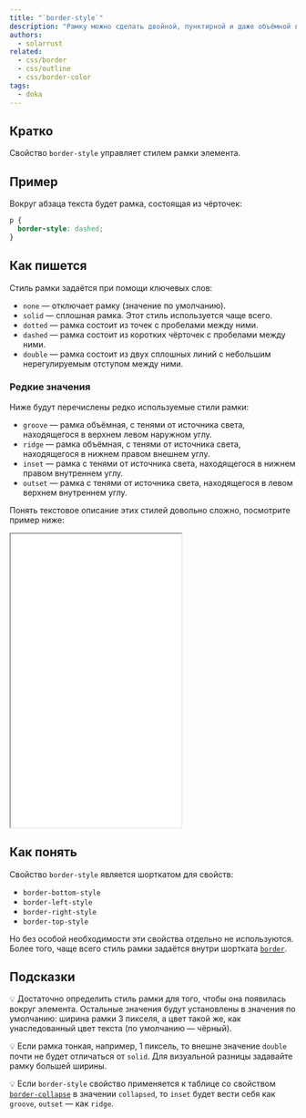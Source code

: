 ```yaml
---
title: "`border-style`"
description: "Рамку можно сделать двойной, пунктирной и даже объёмной в точку! И всё это одним свойством."
authors:
  - solarrust
related:
  - css/border
  - css/outline
  - css/border-color
tags:
  - doka
---
```


## Кратко

Свойство `border-style` управляет стилем рамки элемента.

## Пример

Вокруг абзаца текста будет рамка, состоящая из чёрточек:

```css
p {
  border-style: dashed;
}
```

## Как пишется

Стиль рамки задаётся при помощи ключевых слов:

- `none` — отключает рамку (значение по умолчанию).
- `solid` — сплошная рамка. Этот стиль используется чаще всего.
- `dotted` — рамка состоит из точек с пробелами между ними.
- `dashed` — рамка состоит из коротких чёрточек с пробелами между ними.
- `double` — рамка состоит из двух сплошных линий с небольшим нерегулируемым отступом между ними.

### Редкие значения

Ниже будут перечислены редко используемые стили рамки:

- `groove` — рамка объёмная, с тенями от источника света, находящегося в верхнем левом наружном углу.
- `ridge` — рамка объёмная, с тенями от источника света, находящегося в нижнем правом внешнем углу.
- `inset` — рамка с тенями от источника света, находящегося в нижнем правом внутреннем углу.
- `outset` — рамка с тенями от источника света, находящегося в левом верхнем внутреннем углу.

Понять текстовое описание этих стилей довольно сложно, посмотрите пример ниже:

<iframe title="Все рамки" src="demos/all/" height="515"></iframe>

## Как понять

Свойство `border-style` является шорткатом для свойств:

- `border-bottom-style`
- `border-left-style`
- `border-right-style`
- `border-top-style`

Но без особой необходимости эти свойства отдельно не используются. Более того, чаще всего стиль рамки задаётся внутри шортката [`border`](/css/border/).

## Подсказки

💡 Достаточно определить стиль рамки для того, чтобы она появилась вокруг элемента. Остальные значения будут установлены в значения по умолчанию: ширина рамки 3 пикселя, а цвет такой же, как унаследованный цвет текста (по умолчанию — чёрный).

💡 Если рамка тонкая, например, 1 пиксель, то внешне значение `double` почти не будет отличаться от `solid`. Для визуальной разницы задавайте рамку большей ширины.

💡 Если `border-style` свойство применяется к таблице со свойством [`border-collapse`](/css/border-collapse/) в значении `collapsed`, то `inset` будет вести себя как `groove`, `outset` — как `ridge`.
